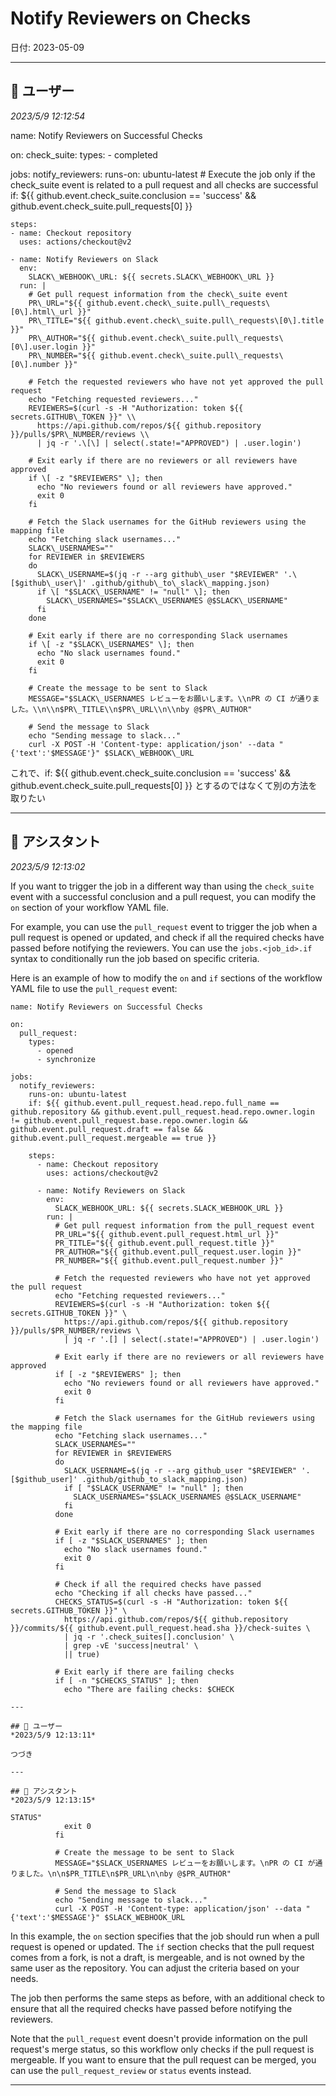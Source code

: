 # Notify Reviewers on Checks

日付: 2023-05-09

---

## 👤 ユーザー
*2023/5/9 12:12:54*

name: Notify Reviewers on Successful Checks

on:
  check\_suite:
    types:
      - completed

jobs:
  notify\_reviewers:
    runs-on: ubuntu-latest
    # Execute the job only if the check\_suite event is related to a pull request and all checks are successful
    if: ${{ github.event.check\_suite.conclusion == 'success' && github.event.check\_suite.pull\_requests\[0\] }}

    steps:
    - name: Checkout repository
      uses: actions/checkout@v2

    - name: Notify Reviewers on Slack
      env:
        SLACK\_WEBHOOK\_URL: ${{ secrets.SLACK\_WEBHOOK\_URL }}
      run: |
        # Get pull request information from the check\_suite event
        PR\_URL="${{ github.event.check\_suite.pull\_requests\[0\].html\_url }}"
        PR\_TITLE="${{ github.event.check\_suite.pull\_requests\[0\].title }}"
        PR\_AUTHOR="${{ github.event.check\_suite.pull\_requests\[0\].user.login }}"
        PR\_NUMBER="${{ github.event.check\_suite.pull\_requests\[0\].number }}"

        # Fetch the requested reviewers who have not yet approved the pull request
        echo "Fetching requested reviewers..."
        REVIEWERS=$(curl -s -H "Authorization: token ${{ secrets.GITHUB\_TOKEN }}" \\
          https://api.github.com/repos/${{ github.repository }}/pulls/$PR\_NUMBER/reviews \\
          | jq -r '.\[\] | select(.state!="APPROVED") | .user.login')

        # Exit early if there are no reviewers or all reviewers have approved
        if \[ -z "$REVIEWERS" \]; then
          echo "No reviewers found or all reviewers have approved."
          exit 0
        fi

        # Fetch the Slack usernames for the GitHub reviewers using the mapping file
        echo "Fetching slack usernames..."
        SLACK\_USERNAMES=""
        for REVIEWER in $REVIEWERS
        do
          SLACK\_USERNAME=$(jq -r --arg github\_user "$REVIEWER" '.\[$github\_user\]' .github/github\_to\_slack\_mapping.json)
          if \[ "$SLACK\_USERNAME" != "null" \]; then
            SLACK\_USERNAMES="$SLACK\_USERNAMES @$SLACK\_USERNAME"
          fi
        done

        # Exit early if there are no corresponding Slack usernames
        if \[ -z "$SLACK\_USERNAMES" \]; then
          echo "No slack usernames found."
          exit 0
        fi

        # Create the message to be sent to Slack
        MESSAGE="$SLACK\_USERNAMES レビューをお願いします。\\nPR の CI が通りました。\\n\\n$PR\_TITLE\\n$PR\_URL\\n\\nby @$PR\_AUTHOR"

        # Send the message to Slack
        echo "Sending message to slack..."
        curl -X POST -H 'Content-type: application/json' --data "{'text':'$MESSAGE'}" $SLACK\_WEBHOOK\_URL

これで、if: ${{ github.event.check\_suite.conclusion == 'success' && github.event.check\_suite.pull\_requests\[0\] }} とするのではなくて別の方法を取りたい

---

## 🤖 アシスタント
*2023/5/9 12:13:02*

If you want to trigger the job in a different way than using the `check_suite` event with a successful conclusion and a pull request, you can modify the `on` section of your workflow YAML file. 

For example, you can use the `pull_request` event to trigger the job when a pull request is opened or updated, and check if all the required checks have passed before notifying the reviewers. You can use the `jobs.<job_id>.if` syntax to conditionally run the job based on specific criteria.

Here is an example of how to modify the `on` and `if` sections of the workflow YAML file to use the `pull_request` event:

```
name: Notify Reviewers on Successful Checks

on:
  pull_request:
    types:
      - opened
      - synchronize

jobs:
  notify_reviewers:
    runs-on: ubuntu-latest
    if: ${{ github.event.pull_request.head.repo.full_name == github.repository && github.event.pull_request.head.repo.owner.login != github.event.pull_request.base.repo.owner.login && github.event.pull_request.draft == false && github.event.pull_request.mergeable == true }}

    steps:
      - name: Checkout repository
        uses: actions/checkout@v2

      - name: Notify Reviewers on Slack
        env:
          SLACK_WEBHOOK_URL: ${{ secrets.SLACK_WEBHOOK_URL }}
        run: |
          # Get pull request information from the pull_request event
          PR_URL="${{ github.event.pull_request.html_url }}"
          PR_TITLE="${{ github.event.pull_request.title }}"
          PR_AUTHOR="${{ github.event.pull_request.user.login }}"
          PR_NUMBER="${{ github.event.pull_request.number }}"

          # Fetch the requested reviewers who have not yet approved the pull request
          echo "Fetching requested reviewers..."
          REVIEWERS=$(curl -s -H "Authorization: token ${{ secrets.GITHUB_TOKEN }}" \
            https://api.github.com/repos/${{ github.repository }}/pulls/$PR_NUMBER/reviews \
            | jq -r '.[] | select(.state!="APPROVED") | .user.login')

          # Exit early if there are no reviewers or all reviewers have approved
          if [ -z "$REVIEWERS" ]; then
            echo "No reviewers found or all reviewers have approved."
            exit 0
          fi

          # Fetch the Slack usernames for the GitHub reviewers using the mapping file
          echo "Fetching slack usernames..."
          SLACK_USERNAMES=""
          for REVIEWER in $REVIEWERS
          do
            SLACK_USERNAME=$(jq -r --arg github_user "$REVIEWER" '.[$github_user]' .github/github_to_slack_mapping.json)
            if [ "$SLACK_USERNAME" != "null" ]; then
              SLACK_USERNAMES="$SLACK_USERNAMES @$SLACK_USERNAME"
            fi
          done

          # Exit early if there are no corresponding Slack usernames
          if [ -z "$SLACK_USERNAMES" ]; then
            echo "No slack usernames found."
            exit 0
          fi

          # Check if all the required checks have passed
          echo "Checking if all checks have passed..."
          CHECKS_STATUS=$(curl -s -H "Authorization: token ${{ secrets.GITHUB_TOKEN }}" \
            https://api.github.com/repos/${{ github.repository }}/commits/${{ github.event.pull_request.head.sha }}/check-suites \
            | jq -r '.check_suites[].conclusion' \
            | grep -vE 'success|neutral' \
            || true)

          # Exit early if there are failing checks
          if [ -n "$CHECKS_STATUS" ]; then
            echo "There are failing checks: $CHECK

---

## 👤 ユーザー
*2023/5/9 12:13:11*

つづき

---

## 🤖 アシスタント
*2023/5/9 12:13:15*

STATUS"
            exit 0
          fi

          # Create the message to be sent to Slack
          MESSAGE="$SLACK_USERNAMES レビューをお願いします。\nPR の CI が通りました。\n\n$PR_TITLE\n$PR_URL\n\nby @$PR_AUTHOR"

          # Send the message to Slack
          echo "Sending message to slack..."
          curl -X POST -H 'Content-type: application/json' --data "{'text':'$MESSAGE'}" $SLACK_WEBHOOK_URL
```

In this example, the `on` section specifies that the job should run when a pull request is opened or updated. The `if` section checks that the pull request comes from a fork, is not a draft, is mergeable, and is not owned by the same user as the repository. You can adjust the criteria based on your needs.

The job then performs the same steps as before, with an additional check to ensure that all the required checks have passed before notifying the reviewers.

Note that the `pull_request` event doesn't provide information on the pull request's merge status, so this workflow only checks if the pull request is mergeable. If you want to ensure that the pull request can be merged, you can use the `pull_request_review` or `status` events instead.

---
